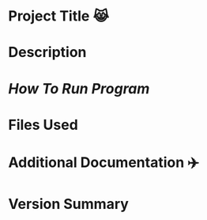 # Project Title 😹
# **Description**

# *How To Run Program*
# Files Used
# Additional Documentation ✈️
# Version Summary
